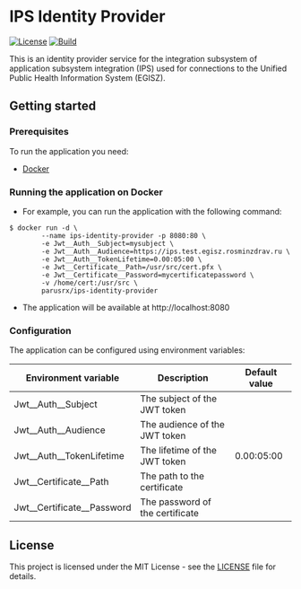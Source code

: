 # IPS Identity Provider

[![License](https://img.shields.io/github/license/parusrx/ips-identity-provider?logo=apache&style=flat-square&color=blue)](LICENSE)
[![Build](https://github.com/parusrx/ips-identity-provider/actions/workflows/build.yml/badge.svg)](https://github.com/parusrx/ips-identity-provider/actions/workflows/build.yml)

This is an identity provider service for the integration subsystem of application subsystem integration (IPS) used for connections to the Unified Public Health Information System (EGISZ).

## Getting started

### Prerequisites

To run the application you need:

- [Docker](https://www.docker.com/)

### Running the application on Docker

- For example, you can run the application with the following command: 
```
$ docker run -d \ 
        --name ips-identity-provider -p 8080:80 \ 
        -e Jwt__Auth__Subject=mysubject \ 
        -e Jwt__Auth__Audience=https://ips.test.egisz.rosminzdrav.ru \ 
        -e Jwt__Auth__TokenLifetime=0.00:05:00 \ 
        -e Jwt__Certificate__Path=/usr/src/cert.pfx \ 
        -e Jwt__Certificate__Password=mycertificatepassword \ 
        -v /home/cert:/usr/src \ 
        parusrx/ips-identity-provider
```

- The application will be available at http://localhost:8080

### Configuration

The application can be configured using environment variables:

| Environment variable | Description | Default value |
| --- | --- | --- |
| Jwt__Auth__Subject | The subject of the JWT token | |
| Jwt__Auth__Audience | The audience of the JWT token | |
| Jwt__Auth__TokenLifetime | The lifetime of the JWT token | 0.00:05:00 |
| Jwt__Certificate__Path | The path to the certificate | |
| Jwt__Certificate__Password | The password of the certificate | |


## License

This project is licensed under the MIT License - see the [LICENSE](LICENSE) file for details.

